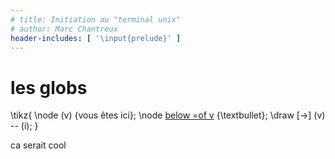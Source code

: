 ```yaml
---
# title: Initiation au "terminal unix"
# author: Marc Chantreux
header-includes: [ '\input{prelude}' ]
---
```


# les globs

\tikz{
    \node (v) {vous êtes ici};
    \node [below =of v](i) {\textbullet};
    \draw [->] (v) -- (i);
}

<!--
    commentaire ?
    c'est un commentaire
    HAHA
-->

ca serait cool


